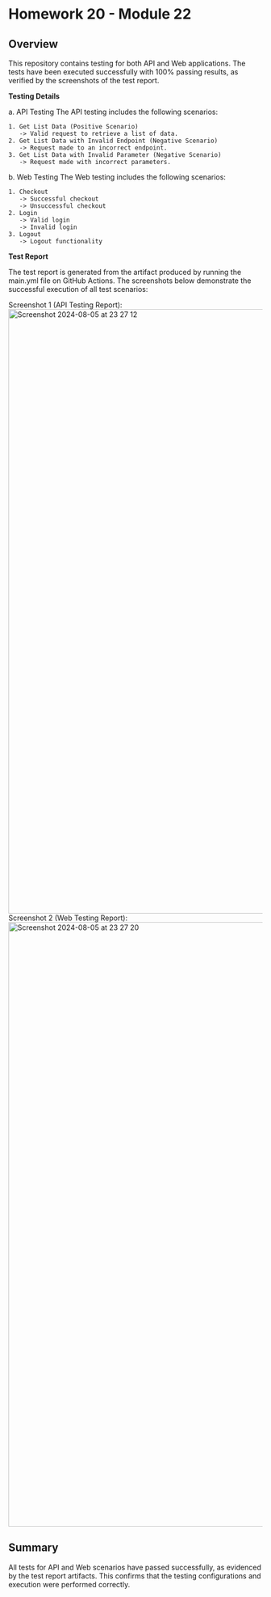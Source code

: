 # **Homework 20 - Module 22** #

## **Overview** ##
This repository contains testing for both API and Web applications. The tests have been executed successfully with 100% passing results, as verified by the screenshots of the test report.

**Testing Details**

a. API Testing
    The API testing includes the following scenarios:
    
    1. Get List Data (Positive Scenario)
       -> Valid request to retrieve a list of data.
    2. Get List Data with Invalid Endpoint (Negative Scenario)
       -> Request made to an incorrect endpoint.
    3. Get List Data with Invalid Parameter (Negative Scenario)
       -> Request made with incorrect parameters.
   
b. Web Testing
    The Web testing includes the following scenarios:

    1. Checkout
       -> Successful checkout
       -> Unsuccessful checkout
    2. Login
       -> Valid login
       -> Invalid login
    3. Logout
       -> Logout functionality
   
**Test Report**

The test report is generated from the artifact produced by running the main.yml file on GitHub Actions. The screenshots below demonstrate the successful execution of all test scenarios:

Screenshot 1 (API Testing Report): 
<img width="1196" alt="Screenshot 2024-08-05 at 23 27 12" src="https://github.com/user-attachments/assets/298365ea-9f29-4fdc-9971-fb634a220e62">
Screenshot 2 (Web Testing Report):  
<img width="1196" alt="Screenshot 2024-08-05 at 23 27 20" src="https://github.com/user-attachments/assets/8b1787cb-b865-4a43-a40d-1021445cea48">

## **Summary** ##
All tests for API and Web scenarios have passed successfully, as evidenced by the test report artifacts. This confirms that the testing configurations and execution were performed correctly.
